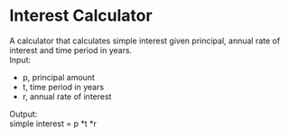 # Interest Calculator

A calculator that calculates simple interest given principal, annual rate of interest and time period in years.
<br>
Input:
   * p, principal amount<br>
   * t, time period in years<br>
   * r, annual rate of interest<br>
   
Output:<br>
  simple interest = p \*t \*r
